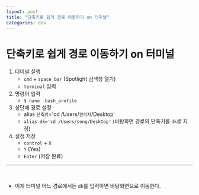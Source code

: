 ```yaml
---
layout: post
title: "단축키로 쉽게 경로 이동하기 on 터미널"
categories: dev
---
```


# 단축키로 쉽게 경로 이동하기 on 터미널

1. 터미널 실행
   - `cmd` + `space bar` (Spotlight 검색창 열기)
   - `terminal` 입력
2. 명령어 입력
   - `$ nano .bash_profile`
3. 상단에 경로 설정
   - alias `단축키`='cd /Users/`관리자`/Desktop'
   - `alias dk='cd /Users/song/Desktop'` (바탕화면 경로의 단축키를 `dk`로 지정)
4. 설정 저장
   - `control` + `X`
   - `Y` (Yes)
   - `Enter` (저장 완료)

------

<br>

- 이제 터미널 어느 경로에서든 `dk`를 입력하면 바탕화면으로 이동한다.

<br>